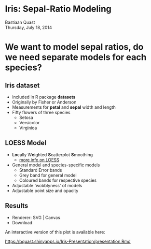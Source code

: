 # Iris: Sepal-Ratio Modeling
Bastiaan Quast  
Thursday, July 18, 2014  


# We want to model sepal ratios, do we need separate models for each species?


## Iris dataset

- Included in R package **datasets**
- Originally by Fisher or Anderson
- Measurements for **petal** and **sepal** width and length
- Fifty flowers of three species
    - Setosa
    - Versicolor
    - Virginica


## LOESS Model

 - **Lo**cally W**e**ighted **S**catterplot **S**moothing
    - [more info on LOESS](http://en.wikipedia.org/wiki/Local_regression)
 - General model and species-specific models
    - Standard Error bands
    - Grey band for general model
    - Coloured bands for respective species
 - Adjustable 'wobblyness' of models
 - Adjustable point size and opacity


## Results

<!--html_preserve--><div id="plot_id915866840-container" class="ggvis-output-container">
<div id="plot_id915866840" class="ggvis-output"></div>
<div class="plot-gear-icon">
<nav class="ggvis-control">
<a class="ggvis-dropdown-toggle" title="Controls" onclick="return false;"></a>
<ul class="ggvis-dropdown">
<li>
Renderer: 
<a id="plot_id915866840_renderer_svg" class="ggvis-renderer-button" onclick="return false;" data-plot-id="plot_id915866840" data-renderer="svg">SVG</a>
 | 
<a id="plot_id915866840_renderer_canvas" class="ggvis-renderer-button" onclick="return false;" data-plot-id="plot_id915866840" data-renderer="canvas">Canvas</a>
</li>
<li>
<a id="plot_id915866840_download" class="ggvis-download" data-plot-id="plot_id915866840">Download</a>
</li>
</ul>
</nav>
</div>
</div>
<script type="text/javascript">
var plot_id915866840_spec = {
	"data" : [
		{
			"name" : "iris0/regroup2_flat",
			"format" : {
				"type" : "csv",
				"parse" : {
					"Sepal.Width" : "number",
					"Sepal.Length" : "number"
				}
			},
			"values" : "\"Sepal.Width\",\"Sepal.Length\",\"Species\"\n3.5,5.1,\"setosa\"\n3,4.9,\"setosa\"\n3.2,4.7,\"setosa\"\n3.1,4.6,\"setosa\"\n3.6,5,\"setosa\"\n3.9,5.4,\"setosa\"\n3.4,4.6,\"setosa\"\n3.4,5,\"setosa\"\n2.9,4.4,\"setosa\"\n3.1,4.9,\"setosa\"\n3.7,5.4,\"setosa\"\n3.4,4.8,\"setosa\"\n3,4.8,\"setosa\"\n3,4.3,\"setosa\"\n4,5.8,\"setosa\"\n4.4,5.7,\"setosa\"\n3.9,5.4,\"setosa\"\n3.5,5.1,\"setosa\"\n3.8,5.7,\"setosa\"\n3.8,5.1,\"setosa\"\n3.4,5.4,\"setosa\"\n3.7,5.1,\"setosa\"\n3.6,4.6,\"setosa\"\n3.3,5.1,\"setosa\"\n3.4,4.8,\"setosa\"\n3,5,\"setosa\"\n3.4,5,\"setosa\"\n3.5,5.2,\"setosa\"\n3.4,5.2,\"setosa\"\n3.2,4.7,\"setosa\"\n3.1,4.8,\"setosa\"\n3.4,5.4,\"setosa\"\n4.1,5.2,\"setosa\"\n4.2,5.5,\"setosa\"\n3.1,4.9,\"setosa\"\n3.2,5,\"setosa\"\n3.5,5.5,\"setosa\"\n3.6,4.9,\"setosa\"\n3,4.4,\"setosa\"\n3.4,5.1,\"setosa\"\n3.5,5,\"setosa\"\n2.3,4.5,\"setosa\"\n3.2,4.4,\"setosa\"\n3.5,5,\"setosa\"\n3.8,5.1,\"setosa\"\n3,4.8,\"setosa\"\n3.8,5.1,\"setosa\"\n3.2,4.6,\"setosa\"\n3.7,5.3,\"setosa\"\n3.3,5,\"setosa\"\n3.2,7,\"versicolor\"\n3.2,6.4,\"versicolor\"\n3.1,6.9,\"versicolor\"\n2.3,5.5,\"versicolor\"\n2.8,6.5,\"versicolor\"\n2.8,5.7,\"versicolor\"\n3.3,6.3,\"versicolor\"\n2.4,4.9,\"versicolor\"\n2.9,6.6,\"versicolor\"\n2.7,5.2,\"versicolor\"\n2,5,\"versicolor\"\n3,5.9,\"versicolor\"\n2.2,6,\"versicolor\"\n2.9,6.1,\"versicolor\"\n2.9,5.6,\"versicolor\"\n3.1,6.7,\"versicolor\"\n3,5.6,\"versicolor\"\n2.7,5.8,\"versicolor\"\n2.2,6.2,\"versicolor\"\n2.5,5.6,\"versicolor\"\n3.2,5.9,\"versicolor\"\n2.8,6.1,\"versicolor\"\n2.5,6.3,\"versicolor\"\n2.8,6.1,\"versicolor\"\n2.9,6.4,\"versicolor\"\n3,6.6,\"versicolor\"\n2.8,6.8,\"versicolor\"\n3,6.7,\"versicolor\"\n2.9,6,\"versicolor\"\n2.6,5.7,\"versicolor\"\n2.4,5.5,\"versicolor\"\n2.4,5.5,\"versicolor\"\n2.7,5.8,\"versicolor\"\n2.7,6,\"versicolor\"\n3,5.4,\"versicolor\"\n3.4,6,\"versicolor\"\n3.1,6.7,\"versicolor\"\n2.3,6.3,\"versicolor\"\n3,5.6,\"versicolor\"\n2.5,5.5,\"versicolor\"\n2.6,5.5,\"versicolor\"\n3,6.1,\"versicolor\"\n2.6,5.8,\"versicolor\"\n2.3,5,\"versicolor\"\n2.7,5.6,\"versicolor\"\n3,5.7,\"versicolor\"\n2.9,5.7,\"versicolor\"\n2.9,6.2,\"versicolor\"\n2.5,5.1,\"versicolor\"\n2.8,5.7,\"versicolor\"\n3.3,6.3,\"virginica\"\n2.7,5.8,\"virginica\"\n3,7.1,\"virginica\"\n2.9,6.3,\"virginica\"\n3,6.5,\"virginica\"\n3,7.6,\"virginica\"\n2.5,4.9,\"virginica\"\n2.9,7.3,\"virginica\"\n2.5,6.7,\"virginica\"\n3.6,7.2,\"virginica\"\n3.2,6.5,\"virginica\"\n2.7,6.4,\"virginica\"\n3,6.8,\"virginica\"\n2.5,5.7,\"virginica\"\n2.8,5.8,\"virginica\"\n3.2,6.4,\"virginica\"\n3,6.5,\"virginica\"\n3.8,7.7,\"virginica\"\n2.6,7.7,\"virginica\"\n2.2,6,\"virginica\"\n3.2,6.9,\"virginica\"\n2.8,5.6,\"virginica\"\n2.8,7.7,\"virginica\"\n2.7,6.3,\"virginica\"\n3.3,6.7,\"virginica\"\n3.2,7.2,\"virginica\"\n2.8,6.2,\"virginica\"\n3,6.1,\"virginica\"\n2.8,6.4,\"virginica\"\n3,7.2,\"virginica\"\n2.8,7.4,\"virginica\"\n3.8,7.9,\"virginica\"\n2.8,6.4,\"virginica\"\n2.8,6.3,\"virginica\"\n2.6,6.1,\"virginica\"\n3,7.7,\"virginica\"\n3.4,6.3,\"virginica\"\n3.1,6.4,\"virginica\"\n3,6,\"virginica\"\n3.1,6.9,\"virginica\"\n3.1,6.7,\"virginica\"\n3.1,6.9,\"virginica\"\n2.7,5.8,\"virginica\"\n3.2,6.8,\"virginica\"\n3.3,6.7,\"virginica\"\n3,6.7,\"virginica\"\n2.5,6.3,\"virginica\"\n3,6.5,\"virginica\"\n3.4,6.2,\"virginica\"\n3,5.9,\"virginica\""
		},
		{
			"name" : "iris0/regroup2",
			"source" : "iris0/regroup2_flat",
			"transform" : [
				{
					"type" : "treefacet",
					"keys" : [
						"data.Species"
					]
				}
			]
		},
		{
			"name" : "iris0/regroup2/smooth3_flat",
			"format" : {
				"type" : "csv",
				"parse" : {
					"resp_upr_" : "number",
					"pred_" : "number",
					"resp_lwr_" : "number",
					"resp_" : "number"
				}
			},
			"values" : "\"resp_upr_\",\"pred_\",\"resp_lwr_\",\"Species\",\"resp_\"\n4.98262301789027,2.3,4.00599816884125,\"setosa\",4.49431059336576\n4.9480284021733,2.32658227848101,4.03074940085905,\"setosa\",4.48938890151617\n4.91598716285409,2.35316455696202,4.05458001551863,\"setosa\",4.48528358918636\n4.88664518699992,2.37974683544304,4.07735859203279,\"setosa\",4.48200188951636\n4.86014308281892,2.40632911392405,4.09895898847352,\"setosa\",4.47955103564622\n4.83660631009636,2.43291139240506,4.11927021133562,\"setosa\",4.47793826071599\n4.81613277569371,2.45949367088608,4.13820882003773,\"setosa\",4.47717079786572\n4.79877850640895,2.48607594936709,4.15573325406196,\"setosa\",4.47725588023545\n4.78454289132396,2.5126582278481,4.17185859060652,\"setosa\",4.47820074096524\n4.77335587840524,2.53924050632911,4.18666934798503,\"setosa\",4.48001261319514\n4.76506998491074,2.56582278481013,4.20032747521961,\"setosa\",4.48269873006518\n4.75945959038567,2.59240506329114,4.21307305904516,\"setosa\",4.48626632471542\n4.75622859307288,2.61898734177215,4.22521666749893,\"setosa\",4.4907226302859\n4.7550255504481,2.64556962025316,4.23712420938526,\"setosa\",4.49607487991668\n4.75546372970484,2.67215189873418,4.24919688379076,\"setosa\",4.5023303067478\n4.75714280785894,2.69873417721519,4.26184947997968,\"setosa\",4.50949614391931\n4.75966947993714,2.7253164556962,4.27548976920537,\"setosa\",4.51757962457125\n4.76267559131834,2.75189873417722,4.29050037236903,\"setosa\",4.52658798184369\n4.76583405183487,2.77848101265823,4.30722284591843,\"setosa\",4.53652844887665\n4.76887437694997,2.80506329113924,4.32594214067042,\"setosa\",4.54740825881019\n4.7716013063959,2.83164556962025,4.34686798317284,\"setosa\",4.55923464478437\n4.77392206317295,2.85822784810127,4.37010761670548,\"setosa\",4.57201483993922\n4.77589131094089,2.88481012658228,4.3956208438887,\"setosa\",4.58575607741479\n4.77888797569059,2.91139240506329,4.42141484893413,\"setosa\",4.60015141231236\n4.78916663520835,2.9379746835443,4.43782995911896,\"setosa\",4.61349829716365\n4.80139038092201,2.96455696202532,4.45376282301758,\"setosa\",4.62757660196979\n4.80774671265884,2.99113924050633,4.48197109503549,\"setosa\",4.64485890384717\n4.80869778732551,3.01772151898734,4.52419376805258,\"setosa\",4.66644577768904\n4.81778564300926,3.04430379746835,4.56032909059067,\"setosa\",4.68905736679996\n4.83480649661188,3.07088607594937,4.58935587014168,\"setosa\",4.71208118337678\n4.85762865531805,3.09746835443038,4.61276335089927,\"setosa\",4.73519600310866\n4.88353015880641,3.12405063291139,4.63351362887757,\"setosa\",4.75852189384199\n4.91036586308422,3.1506329113924,4.65459329276451,\"setosa\",4.78247957792437\n4.93749674108428,3.17721518987342,4.67637183535127,\"setosa\",4.80693428821778\n4.96477499838849,3.20379746835443,4.69871828724041,\"setosa\",4.83174664281445\n4.99196710020614,3.23037974683544,4.72158741940708,\"setosa\",4.85677725980661\n5.01849557592257,3.25696202531646,4.7452779386504,\"setosa\",4.88188675728648\n5.04343769630967,3.28354430379747,4.77043381038293,\"setosa\",4.9069357533463\n5.06623650909987,3.31012658227848,4.79920275793172,\"setosa\",4.9327196335158\n5.09226822810781,3.33670886075949,4.83977495029889,\"setosa\",4.96602158920335\n5.12397018805342,3.36329113924051,4.87931138355214,\"setosa\",5.00164078580278\n5.15442334921955,3.38987341772152,4.90836520274093,\"setosa\",5.03139427598024\n5.17050988258571,3.41645569620253,4.9276494862846,\"setosa\",5.04907968443516\n5.17856662346176,3.44303797468354,4.94059782024843,\"setosa\",5.05958222185509\n5.18793903348024,3.46962025316456,4.94739968710292,\"setosa\",5.06766936029158\n5.20121467373494,3.49620253164557,4.95410721296131,\"setosa\",5.07766094334812\n5.21315896212496,3.52278481012658,4.96484881654667,\"setosa\",5.08900388933582\n5.21974628951957,3.5493670886076,4.97298393178531,\"setosa\",5.09636511065244\n5.22538375382541,3.57594936708861,4.97763375777996,\"setosa\",5.10150875580269\n5.23357435192695,3.60253164556962,4.9790777916621,\"setosa\",5.10632607179453\n5.2459994773432,3.62911392405063,4.97941713392862,\"setosa\",5.11270830563591\n5.26268697937488,3.65569620253165,4.98240642929474,\"setosa\",5.12254670433481\n5.28290513926084,3.68227848101266,4.9925598905375,\"setosa\",5.13773251489917\n5.30595496064022,3.70886075949367,5.01360147419201,\"setosa\",5.15977821741611\n5.32997376757959,3.73544303797468,5.03979037926271,\"setosa\",5.18488207342115\n5.3547662667159,3.7620253164557,5.0672679108781,\"setosa\",5.211017088797\n5.38056085312574,3.78860759493671,5.09439731334318,\"setosa\",5.23747908323446\n5.4071575468788,3.81518987341772,5.11997020596981,\"setosa\",5.26356387642431\n5.43382291386973,3.84177215189873,5.14331166224492,\"setosa\",5.28856728805732\n5.45935658775423,3.86835443037975,5.16421368789436,\"setosa\",5.3117851378243\n5.48231716408499,3.89493670886076,5.18270932674702,\"setosa\",5.332513245416\n5.50283506850359,3.92151898734177,5.19956034950963,\"setosa\",5.35119770900661\n5.52338952076925,3.94810126582278,5.21622263836063,\"setosa\",5.36980607956494\n5.54417425009927,3.9746835443038,5.23258803001046,\"setosa\",5.38838114005486\n5.5653784464633,4.00126582278481,5.24843384761498,\"setosa\",5.40690614703914\n5.58725138628988,4.02784810126582,5.26347732787118,\"setosa\",5.42536435708053\n5.61008622275097,4.05443037974684,5.2773918307326,\"setosa\",5.44373902674178\n5.63419807594301,4.08101265822785,5.28982874922831,\"setosa\",5.46201341258566\n5.65989771904365,4.10759493670886,5.30044382330619,\"setosa\",5.48017077117492\n5.68746472110449,4.13417721518987,5.30892399704016,\"setosa\",5.49819435907232\n5.71712543876084,4.16075949367089,5.3150094269204,\"setosa\",5.51606743284062\n5.74904046863665,4.1873417721519,5.31850602944848,\"setosa\",5.53377324904257\n5.78330320343284,4.21392405063291,5.31928692504901,\"setosa\",5.55129506424093\n5.81994764966982,4.24050632911392,5.31728462032708,\"setosa\",5.56861613499845\n5.85896153719876,4.26708860759494,5.31247789855704,\"setosa\",5.5857197178779\n5.90030063904815,4.29367088607595,5.30487749983591,\"setosa\",5.60258906944203\n5.94390147014166,4.32025316455696,5.29451342236555,\"setosa\",5.6192074462536\n5.98969108409715,4.34683544303797,5.28142512565358,\"setosa\",5.63555810487537\n6.03759384907709,4.37341772151899,5.26565475466308,\"setosa\",5.65162430187008\n6.08753568827986,4.4,5.24724289932116,\"setosa\",5.66738929380051\n6.22847388470604,2,4.70039169394537,\"versicolor\",5.46443278932571\n6.17974424654619,2.01772151898734,4.75872887446022,\"versicolor\",5.4692365605032\n6.13397479730992,2.03544303797468,4.81458840564535,\"versicolor\",5.47428160147764\n6.09119196512162,2.05316455696203,4.86784524749807,\"versicolor\",5.47951860630984\n6.05142830933836,2.07088607594937,4.91836822878297,\"versicolor\",5.48489826906066\n6.01472168612911,2.08860759493671,4.96602088145277,\"versicolor\",5.49037128379094\n5.98111335384976,2.10632911392405,5.01066333527324,\"versicolor\",5.4958883445615\n5.95064450489888,2.12405063291139,5.05215578596751,\"versicolor\",5.5014001454332\n5.92335062712761,2.14177215189873,5.0903641338061,\"versicolor\",5.50685738046686\n5.89925313652668,2.15949367088608,5.12516835091997,\"versicolor\",5.51221074372333\n5.87834801206945,2.17721518987342,5.15647384645743,\"versicolor\",5.51741092926344\n5.86059183867263,2.19493670886076,5.18422542362346,\"versicolor\",5.52240863114804\n5.84588676331286,2.2126582278481,5.20842232356308,\"versicolor\",5.52715454343797\n5.83406717168207,2.23037974683544,5.22913154870605,\"versicolor\",5.53159936019406\n5.82489181872564,2.24810126582278,5.24649573222865,\"versicolor\",5.53569377547714\n5.8180449311377,2.26582278481013,5.26073203555845,\"versicolor\",5.53938848334808\n5.81314802625159,2.28354430379747,5.27212032948377,\"versicolor\",5.54263417786768\n5.80977276356586,2.30126582278481,5.28097639894368,\"versicolor\",5.54537458125477\n5.80573195856882,2.31898734177215,5.28655089939677,\"versicolor\",5.5461414289828\n5.79989649151961,2.33670886075949,5.28867067278683,\"versicolor\",5.54428358215322\n5.79286374775,2.35443037974684,5.28798601031274,\"versicolor\",5.54042487903137\n5.78533487032389,2.37215189873418,5.2850434454413,\"versicolor\",5.53518915788259\n5.77804025495105,2.38987341772152,5.2803602589934,\"versicolor\",5.52920025697223\n5.77167419528104,2.40759493670886,5.27448983385019,\"versicolor\",5.52308201456561\n5.76684439674297,2.4253164556962,5.2680721411132,\"versicolor\",5.51745826892809\n5.76404143801101,2.44303797468354,5.26186427863898,\"versicolor\",5.51295285832499\n5.76363043715842,2.46075949367089,5.25674880488491,\"versicolor\",5.51018962102166\n5.76586295409379,2.47848101265823,5.2537218364731,\"versicolor\",5.50979239528345\n5.7709036881463,2.49620253164557,5.25386635060505,\"versicolor\",5.51238501937568\n5.78099293230114,2.51392405063291,5.26144513379022,\"versicolor\",5.52121903304568\n5.80016702001078,2.53164556962025,5.28061425621031,\"versicolor\",5.54039063811055\n5.82735039729487,2.54936708860759,5.30580729870928,\"versicolor\",5.56657884800207\n5.85994006684042,2.56708860759494,5.33253052745979,\"versicolor\",5.5962352971501\n5.89315449128422,2.58481012658228,5.35846874868474,\"versicolor\",5.62581161998448\n5.92062355534097,2.60253164556962,5.38334710909604,\"versicolor\",5.65198533221851\n5.94763673331705,2.62025316455696,5.42147984368705,\"versicolor\",5.68455828850205\n5.9803121975037,2.6379746835443,5.47246041324208,\"versicolor\",5.72638630537289\n6.0188050403861,2.65569620253165,5.52509980061397,\"versicolor\",5.77195242050003\n6.06024576178123,2.67341772151899,5.57123358132372,\"versicolor\",5.81573967155247\n6.09744924675341,2.69113924050633,5.60701294564502,\"versicolor\",5.85223109619921\n6.12187346996247,2.70886075949367,5.63315551333753,\"versicolor\",5.87751449165\n6.13771573004228,2.72658227848101,5.65862244267994,\"versicolor\",5.89816908636111\n6.15068234916661,2.74430379746835,5.68249535513655,\"versicolor\",5.91658885215158\n6.16451927918513,2.7620253164557,5.70315508642378,\"versicolor\",5.93383718280445\n6.1805416185695,2.77974683544304,5.72141332563605,\"versicolor\",5.95097747210277\n6.19757970598152,2.79746835443038,5.74056652167765,\"versicolor\",5.96907311382959\n6.20977302648861,2.81518987341772,5.76225934702542,\"versicolor\",5.98601618675701\n6.2146218856688,2.83291139240506,5.78210753925355,\"versicolor\",5.99836471246117\n6.21946909775481,2.85063291139241,5.79772948816967,\"versicolor\",6.00859929296224\n6.22930684620857,2.86835443037975,5.80928067360701,\"versicolor\",6.01929375990779\n6.24521091971173,2.88607594936709,5.82083297017904,\"versicolor\",6.03302194494539\n6.26517560217988,2.90379746835443,5.83904175123038,\"versicolor\",6.05210867670513\n6.2834039919211,2.92151898734177,5.85970052297046,\"versicolor\",6.07155225744578\n6.30106465679177,2.93924050632911,5.87770717052997,\"versicolor\",6.08938591366087\n6.32109582863972,2.95696202531646,5.89261169795732,\"versicolor\",6.10685376329852\n6.34412129549637,2.9746835443038,5.90627855311735,\"versicolor\",6.12519992430686\n6.36870264822366,2.99240506329114,5.92263438104436,\"versicolor\",6.14566851463401\n6.39314455866885,3.01012658227848,5.94513891713683,\"versicolor\",6.16914173790284\n6.4185193609971,3.02784810126582,5.96974350643116,\"versicolor\",6.19413143371413\n6.44495452102263,3.04556962025316,5.99330924294843,\"versicolor\",6.21913188198553\n6.47153121357646,3.06329113924051,6.01398984881058,\"versicolor\",6.24276053119352\n6.49639267498722,3.08101265822785,6.03087698464197,\"versicolor\",6.2636348298146\n6.51708110776756,3.09873417721519,6.04366334488293,\"versicolor\",6.28037222632524\n6.5337582991949,3.11645569620253,6.05293342436047,\"versicolor\",6.29334586177768\n6.54923066358274,3.13417721518987,6.05941339533291,\"versicolor\",6.30432202945783\n6.56397924862372,3.15189873417722,6.06259392493602,\"versicolor\",6.31328658677987\n6.57856085720496,3.16962025316456,6.06187145920793,\"versicolor\",6.32021615820644\n6.59357808158641,3.1873417721519,6.05659665481392,\"versicolor\",6.32508736820017\n6.60962552827423,3.20506329113924,6.04612815417311,\"versicolor\",6.32787684122367\n6.62723465995798,3.22278481012658,6.02988774352116,\"versicolor\",6.32856120173957\n6.64682998712222,3.24050632911392,6.00740416129876,\"versicolor\",6.32711707421049\n6.66870682834122,3.25822784810127,5.97833533785692,\"versicolor\",6.32352108309907\n6.69303305685093,3.27594936708861,5.94246664888492,\"versicolor\",6.31774985286793\n6.71986908077483,3.29367088607595,5.89969093518453,\"versicolor\",6.30978000797968\n6.74919637981649,3.31139240506329,5.84997996597744,\"versicolor\",6.29958817289696\n6.78094596497556,3.32911392405063,5.79335597918924,\"versicolor\",6.2871509720824\n6.81502172216122,3.34683544303797,5.72986833783599,\"versicolor\",6.27244502999861\n6.85131709060836,3.36455696202532,5.65957685160808,\"versicolor\",6.25544697110822\n6.88972567959458,3.38227848101266,5.58254116015314,\"versicolor\",6.23613341987386\n6.93014726923211,3.4,5.49881473228419,\"versicolor\",6.21448100075815\n7.01336479358096,2.2,4.8538555217971,\"virginica\",5.93361015768903\n6.93041015276734,2.22025316455696,4.94407169701732,\"virginica\",5.93724092489233\n6.85382756287553,2.24050632911392,5.02936932195167,\"virginica\",5.9415984424136\n6.78386274648991,2.26075949367089,5.10960372450135,\"virginica\",5.94673323549563\n6.72075164546972,2.28101265822785,5.18464001329269,\"virginica\",5.95269582938121\n6.6647056304363,2.30126582278481,5.25436786818989,\"virginica\",5.9595367493131\n6.61589029738471,2.32151898734177,5.31872274368346,\"virginica\",5.96730652053409\n6.57439753197816,2.34177215189873,5.37771380459575,\"virginica\",5.97605566828695\n6.54021247038323,2.3620253164557,5.43145696524572,\"virginica\",5.98583471781447\n6.51318003087702,2.38227848101266,5.48020835784184,\"virginica\",5.99669419435943\n6.49297903924322,2.40253164556962,5.524390207086,\"virginica\",6.00868462316461\n6.47911379460006,2.42278481012658,5.56459926434549,\"virginica\",6.02185652947278\n6.47093113807312,2.44303797468354,5.60158973898033,\"virginica\",6.03626043852672\n6.4676651875351,2.46329113924051,5.63622856360335,\"virginica\",6.05194687556923\n6.4685043084314,2.48354430379747,5.66942842325472,\"virginica\",6.06896636584306\n6.47266983201521,2.50379746835443,5.70206903716681,\"virginica\",6.08736943459101\n6.47949636773263,2.52405063291139,5.73491684637907,\"virginica\",6.10720660705585\n6.48850865377515,2.54430379746835,5.76854816318559,\"virginica\",6.12852840848037\n6.49949649472794,2.56455696202532,5.80327423348674,\"virginica\",6.15138536410734\n6.51259374440149,2.58481012658228,5.8390622539576,\"virginica\",6.17582799917954\n6.52831570187155,2.60506329113924,5.87569051045255,\"virginica\",6.20200310616205\n6.54682732225431,2.6253164556962,5.91634877128724,\"virginica\",6.23158804677078\n6.56981134186285,2.64556962025316,5.95777050541052,\"virginica\",6.26379092363668\n6.59842991356375,2.66582278481013,5.99512340467591,\"virginica\",6.29677665911983\n6.63110897958332,2.68607594936709,6.02631137157719,\"virginica\",6.32871017558025\n6.66336927895292,2.70632911392405,6.05213636709229,\"virginica\",6.35775282302261\n6.69068713126861,2.72658227848101,6.07523785297127,\"virginica\",6.38296249211994\n6.71385709864702,2.74683544303797,6.09718253435912,\"virginica\",6.40551981650307\n6.73470399344686,2.76708860759494,6.11906016483194,\"virginica\",6.4268820791394\n6.75470584288958,2.7873417721519,6.14230728310309,\"virginica\",6.44850656299633\n6.77600283263854,2.80759493670886,6.17068817437171,\"virginica\",6.47334550350512\n6.81230786521477,2.82784810126582,6.21744616549405,\"virginica\",6.51487701535441\n6.87009656318251,2.84810126582278,6.26600435530333,\"virginica\",6.56805045924292\n6.94269039403021,2.86835443037975,6.30314994746816,\"virginica\",6.62292017074918\n7.00693675168008,2.88860759493671,6.33214421922336,\"virginica\",6.66954048545172\n7.03413700580815,2.90886075949367,6.36357471478245,\"virginica\",6.6988558602953\n7.02780105028468,2.92911392405063,6.39847477594473,\"virginica\",6.7131379131147\n7.01370964802592,2.9493670886076,6.42314897792489,\"virginica\",6.7184293129754\n7.01014540280116,2.96962025316456,6.43007352042462,\"virginica\",6.72010946161289\n7.01773139530978,2.98987341772152,6.42938412621555,\"virginica\",6.72355776076266\n7.02477347621216,3.01012658227848,6.44078147547726,\"virginica\",6.73277747584471\n7.0254286320988,3.03037974683544,6.45948475085226,\"virginica\",6.74245669147553\n7.02512667450192,3.05063291139241,6.47562767560418,\"virginica\",6.75037717505305\n7.02695461390422,3.07088607594937,6.48389804684911,\"virginica\",6.75542633037666\n7.02874898881969,3.09113924050633,6.48423413367188,\"virginica\",6.75649156124578\n7.02724763876572,3.11139240506329,6.47999546630876,\"virginica\",6.75362155253724\n7.03359130636519,3.13164556962025,6.46781304758868,\"virginica\",6.75070217697693\n7.05317588783143,3.15189873417722,6.43919537642286,\"virginica\",6.74618563212715\n7.07628112096752,3.17215189873418,6.399287123208,\"virginica\",6.73778412208776\n7.08275836368378,3.19240506329114,6.36366133823352,\"virginica\",6.72320985095865\n7.05896857516545,3.2126582278481,6.341466530173,\"virginica\",6.70021755266922\n7.02463695501404,3.23291139240506,6.31598040467213,\"virginica\",6.67030867984308\n6.99292902177644,3.25316455696203,6.28559899518988,\"virginica\",6.63926400848316\n6.97126691441249,3.27341772151899,6.25481764983091,\"virginica\",6.6130422821217\n6.96285973873425,3.29367088607595,6.23234474984763,\"virginica\",6.59760224429094\n6.96709869012693,3.31392405063291,6.22334830371978,\"virginica\",6.59522349692336\n6.97750912600913,3.33417721518987,6.218276183047,\"virginica\",6.59789265452807\n6.99276083790412,3.35443037974684,6.21706837747376,\"virginica\",6.60491460768894\n7.01218815924434,3.3746835443038,6.22032561471808,\"virginica\",6.61625688698121\n7.03533240641688,3.39493670886076,6.22844163954334,\"virginica\",6.63188702298011\n7.0619125797101,3.41518987341772,6.24163251281165,\"virginica\",6.65177254626087\n7.09179969241964,3.43544303797468,6.25996228237785,\"virginica\",6.67588098739874\n7.12499710469015,3.45569620253165,6.28336264924776,\"virginica\",6.70417987696895\n7.16162669214691,3.47594936708861,6.31164679894656,\"virginica\",6.73663674554674\n7.20191943119154,3.49620253164557,6.34451881622311,\"virginica\",6.77321912370733\n7.24620830930762,3.51645569620253,6.38158077474431,\"virginica\",6.81389454202596\n7.29492099980672,3.53670886075949,6.42234006234904,\"virginica\",6.85863053107788\n7.34856941439847,3.55696202531646,6.46621982847816,\"virginica\",6.90739462143832\n7.4077332591463,3.57721518987342,6.5125754282187,\"virginica\",6.9601543436825\n7.47303544106196,3.59746835443038,6.5607190157094,\"virginica\",7.01687722838568\n7.54510894683607,3.61772151898734,6.60995266541008,\"virginica\",7.07753080612307\n7.62455759218062,3.6379746835443,6.65960762275925,\"virginica\",7.14208260746993\n7.71191603161084,3.65822784810127,6.70908429439213,\"virginica\",7.21050016300148\n7.80761618883428,3.67848101265823,6.75788581775165,\"virginica\",7.28275100329297\n7.91196653839788,3.69873417721519,6.80563877944135,\"virginica\",7.35880265891961\n8.02514738846437,3.71898734177215,6.85209793244895,\"virginica\",7.43862266045666\n8.14722095807309,3.73924050632911,6.89713611888561,\"virginica\",7.52217853847935\n8.27815165378561,3.75949367088608,6.94072399334021,\"virginica\",7.60943782356291\n8.41783075670736,3.77974683544304,6.98290533585779,\"virginica\",7.70036804628258\n8.56610057592325,3.8,7.02377289850393,\"virginica\",7.79493673721359"
		},
		{
			"name" : "iris0/regroup2/smooth3",
			"source" : "iris0/regroup2/smooth3_flat",
			"transform" : [
				{
					"type" : "treefacet",
					"keys" : [
						"data.Species"
					]
				}
			]
		},
		{
			"name" : "iris0/smooth1",
			"format" : {
				"type" : "csv",
				"parse" : {
					"resp_upr_" : "number",
					"pred_" : "number",
					"resp_lwr_" : "number",
					"resp_" : "number"
				}
			},
			"values" : "\"resp_upr_\",\"pred_\",\"resp_lwr_\",\"resp_\"\n6.21292268921721,2,4.15270198988902,5.18281233955311\n6.16883227191447,2.03037974683544,4.29452991987807,5.23168109589627\n6.12893301212218,2.06075949367089,4.42973844639808,5.27933572926013\n6.09349249232056,2.09113924050633,4.55814555251672,5.32581902241864\n6.06279751580466,2.12151898734177,4.67955000048674,5.3711737581457\n6.03715121222857,2.15189873417722,4.79373422620193,5.41544271921525\n6.01686494949023,2.18227848101266,4.90047242731218,5.4586686884012\n6.00224139082103,2.2126582278481,4.99954750613395,5.50089444847749\n5.99354411373826,2.24303797468354,5.09078145069779,5.54216278221802\n5.99094996332986,2.27341772151899,5.17408298146361,5.58251647239674\n5.99448509638954,2.30379746835443,5.24951150718555,5.62199830178754\n6.00395636457501,2.33417721518987,5.31734574175375,5.66065105316438\n6.01890373362805,2.36455696202532,5.37813128497425,5.69851750930115\n6.03860647058091,2.39493670886076,5.43267443536268,5.73564045297179\n6.06208173133852,2.4253164556962,5.48206361480272,5.77207267307062\n6.08818791169834,2.45569620253165,5.52730604975982,5.80774698072908\n6.11602830577631,2.48607594936709,5.56892857538924,5.84247844058278\n6.14485359891738,2.51645569620253,5.60730771309615,5.87608065600676\n6.17399415936053,2.54683544303797,5.64274030139167,5.9083672303761\n6.20280212167035,2.57721518987342,5.67550141246133,5.93915176706584\n6.23097660089823,2.60759493670886,5.70646436546146,5.96872048317985\n6.26444055658357,2.6379746835443,5.74544749846022,6.00494402752189\n6.30065027528251,2.66835443037975,5.78683920079792,6.04374473804022\n6.33082425902834,2.69873417721519,5.82107347046339,6.07594886474586\n6.34369593110818,2.72911392405063,5.84992964677138,6.09681278893978\n6.34682380650948,2.75949367088608,5.87442933515542,6.11062657083245\n6.35211259665372,2.78987341772152,5.89015916069817,6.12113587867595\n6.35641384420629,2.82025316455696,5.90074602001258,6.12857993210944\n6.35161327805451,2.85063291139241,5.90076479621816,6.12618903713634\n6.34480504476692,2.88101265822785,5.89254198153083,6.11867351314888\n6.33485263510075,2.91139240506329,5.88713215169129,6.11099239339602\n6.3164827527376,2.94177215189873,5.88420586286663,6.10034430780212\n6.30038992139071,2.97215189873418,5.87165964400179,6.08602478269625\n6.28598641622766,3.00253164556962,5.8517320182557,6.06885921724168\n6.26693886603168,3.03291139240506,5.83274587172268,6.04984236887718\n6.24814829659862,3.06329113924051,5.80719865096129,6.02767347377995\n6.22658178526684,3.09367088607595,5.77349640475067,6.00003909500875\n6.190638746519,3.12405063291139,5.73651812753074,5.96357843702487\n6.14106132581041,3.15443037974684,5.69286145542192,5.91696139061617\n6.08661590220446,3.18481012658228,5.64088505358526,5.86375047789486\n6.03407781865569,3.21518987341772,5.58117037422906,5.80762409644237\n5.98661425952908,3.24556962025316,5.51790702815113,5.75226064384011\n5.94421898476319,3.27594936708861,5.45845805057579,5.70133851766949\n5.9055032760612,3.30632911392405,5.41090528706645,5.65820428156382\n5.86515015594757,3.33670886075949,5.36720461165142,5.61617738379949\n5.82482487639172,3.36708860759494,5.32205428792336,5.57343958215754\n5.7886503254628,3.39746835443038,5.27711385565446,5.53288209055863\n5.75923676382448,3.42784810126582,5.23555548202243,5.49739612292345\n5.73781666068291,3.45822784810127,5.20192912566241,5.46987289317266\n5.72491188949446,3.48860759493671,5.18149534095941,5.45320361522694\n5.71976504753468,3.51898734177215,5.17528431450556,5.44752468102012\n5.71733251664817,3.5493670886076,5.17085524121515,5.44409387893166\n5.71687448744682,3.57974683544304,5.1670872938653,5.44198089065606\n5.71824353773303,3.61012658227848,5.16411489965018,5.4411792186916\n5.72138967312605,3.64050632911392,5.16197505794713,5.44168236553659\n5.7263580875784,3.67088607594937,5.16060957980021,5.4434838336893\n5.73328458800805,3.70126582278481,5.15986966328804,5.44657712564805\n5.74238846521625,3.73164556962025,5.15952302260596,5.45095574391111\n5.75396191815056,3.7620253164557,5.15926446380299,5.45661319097678\n5.76835498618086,3.79240506329114,5.15873095250584,5.46354296934335\n5.78595548192617,3.82278481012658,5.15752168109207,5.47173858150912\n5.80716465628639,3.85316455696203,5.15522240365836,5.48119352997238\n5.83237094928676,3.88354430379747,5.15143168517606,5.49190131723141\n5.86192549921733,3.91392405063291,5.14578539235172,5.50385544578453\n5.89612332731786,3.94430379746836,5.13797550894215,5.51704941813\n5.93519295085878,3.9746835443038,5.12776052267349,5.53147673676614\n5.97929503852895,4.00506329113924,5.11496676985349,5.54713090419122\n6.02852858037611,4.03544303797468,5.09948226543099,5.56400542290355\n6.08294176448389,4.06582278481013,5.08124582631895,5.58209379540142\n6.14254460171217,4.09620253164557,5.06023444665406,5.60138952418311\n6.207321008359,4.12658227848101,5.03645121513486,5.62188611174693\n6.27723901968159,4.15696202531646,5.00991510150072,5.64357706059116\n6.35225865762355,4.1873417721519,4.98065308880464,5.66645587321409\n6.43233753915514,4.21772151898734,4.94869456507292,5.69051605211403\n6.51743459142254,4.24810126582279,4.91406760815596,5.71575109978925\n6.60751231919892,4.27848101265823,4.87679671827721,5.74215451873806\n6.70253803842015,4.30886075949367,4.83690158449734,5.76971981145875\n6.80248441249911,4.33924050632911,4.7943965484001,5.7984404804496\n6.90732954377959,4.36962025316456,4.74929051263825,5.82831002820892\n7.01705679859264,4.4,4.70158711587734,5.85932195723499"
		},
		{
			"name" : "scale/fill",
			"format" : {
				"type" : "csv",
				"parse" : null
			},
			"values" : "\"domain\"\n\"setosa\"\n\"versicolor\"\n\"virginica\""
		},
		{
			"name" : "scale/x",
			"format" : {
				"type" : "csv",
				"parse" : {
					"domain" : "number"
				}
			},
			"values" : "\"domain\"\n1.88\n4.52"
		},
		{
			"name" : "scale/y",
			"format" : {
				"type" : "csv",
				"parse" : {
					"domain" : "number"
				}
			},
			"values" : "\"domain\"\n3.77799304848715\n8.79410569627735"
		}
	],
	"scales" : [
		{
			"name" : "fill",
			"type" : "ordinal",
			"domain" : {
				"data" : "scale/fill",
				"field" : "data.domain"
			},
			"points" : true,
			"sort" : false,
			"range" : "category10"
		},
		{
			"name" : "x",
			"domain" : {
				"data" : "scale/x",
				"field" : "data.domain"
			},
			"zero" : false,
			"nice" : false,
			"clamp" : false,
			"range" : "width"
		},
		{
			"name" : "y",
			"domain" : {
				"data" : "scale/y",
				"field" : "data.domain"
			},
			"zero" : false,
			"nice" : false,
			"clamp" : false,
			"range" : "height"
		}
	],
	"marks" : [
		{
			"type" : "area",
			"properties" : {
				"update" : {
					"fill" : {
						"value" : "#333333"
					},
					"y2" : {
						"scale" : "y",
						"field" : "data.resp_upr_"
					},
					"fillOpacity" : {
						"value" : 0.2
					},
					"x" : {
						"scale" : "x",
						"field" : "data.pred_"
					},
					"y" : {
						"scale" : "y",
						"field" : "data.resp_lwr_"
					},
					"stroke" : {
						"value" : "transparent"
					}
				},
				"ggvis" : {
					"data" : {
						"value" : "iris0/smooth1"
					}
				}
			},
			"from" : {
				"data" : "iris0/smooth1"
			}
		},
		{
			"type" : "line",
			"properties" : {
				"update" : {
					"stroke" : {
						"value" : "#000000"
					},
					"strokeWidth" : {
						"value" : 2
					},
					"x" : {
						"scale" : "x",
						"field" : "data.pred_"
					},
					"y" : {
						"scale" : "y",
						"field" : "data.resp_"
					},
					"fill" : {
						"value" : "transparent"
					}
				},
				"ggvis" : {
					"data" : {
						"value" : "iris0/smooth1"
					}
				}
			},
			"from" : {
				"data" : "iris0/smooth1"
			}
		},
		{
			"type" : "group",
			"from" : {
				"data" : "iris0/regroup2"
			},
			"marks" : [
				{
					"type" : "symbol",
					"properties" : {
						"update" : {
							"x" : {
								"scale" : "x",
								"field" : "data.Sepal\\.Width"
							},
							"y" : {
								"scale" : "y",
								"field" : "data.Sepal\\.Length"
							},
							"fill" : {
								"scale" : "fill",
								"field" : "data.Species"
							},
							"size" : {
								"value" : 50
							},
							"opacity" : {
								"value" : 0.5
							}
						},
						"ggvis" : {
							"data" : {
								"value" : "iris0/regroup2"
							}
						}
					}
				}
			]
		},
		{
			"type" : "group",
			"from" : {
				"data" : "iris0/regroup2/smooth3"
			},
			"marks" : [
				{
					"type" : "area",
					"properties" : {
						"update" : {
							"y2" : {
								"scale" : "y",
								"field" : "data.resp_upr_"
							},
							"fillOpacity" : {
								"value" : 0.2
							},
							"x" : {
								"scale" : "x",
								"field" : "data.pred_"
							},
							"y" : {
								"scale" : "y",
								"field" : "data.resp_lwr_"
							},
							"fill" : {
								"scale" : "fill",
								"field" : "data.Species"
							},
							"stroke" : {
								"value" : "transparent"
							}
						},
						"ggvis" : {
							"data" : {
								"value" : "iris0/regroup2/smooth3"
							}
						}
					}
				}
			]
		},
		{
			"type" : "group",
			"from" : {
				"data" : "iris0/regroup2/smooth3"
			},
			"marks" : [
				{
					"type" : "line",
					"properties" : {
						"update" : {
							"stroke" : {
								"value" : "#000000"
							},
							"strokeWidth" : {
								"value" : 2
							},
							"x" : {
								"scale" : "x",
								"field" : "data.pred_"
							},
							"y" : {
								"scale" : "y",
								"field" : "data.resp_"
							},
							"fill" : {
								"value" : "transparent"
							}
						},
						"ggvis" : {
							"data" : {
								"value" : "iris0/regroup2/smooth3"
							}
						}
					}
				}
			]
		}
	],
	"width" : 576,
	"height" : 384,
	"legends" : [
		{
			"orient" : "right",
			"fill" : "fill",
			"title" : "Species"
		}
	],
	"axes" : [
		{
			"type" : "x",
			"scale" : "x",
			"orient" : "bottom",
			"title" : "Sepal Width",
			"layer" : "back",
			"grid" : true
		},
		{
			"type" : "y",
			"scale" : "y",
			"orient" : "left",
			"title" : "Sepal Length",
			"layer" : "back",
			"grid" : true
		}
	],
	"padding" : null,
	"ggvis_opts" : {
		"keep_aspect" : false,
		"resizable" : true,
		"padding" : {},
		"duration" : 250,
		"renderer" : "svg",
		"hover_duration" : 0,
		"width" : 576,
		"height" : 384
	},
	"handlers" : null
};
ggvis.getPlot("plot_id915866840").parseSpec(plot_id915866840_spec);
</script><!--/html_preserve-->
An interactive version of this plot is available here:

https://bquast.shinyapps.io/Iris-Presentation/presentation.Rmd
